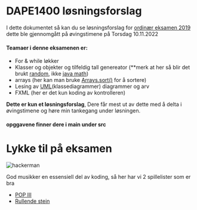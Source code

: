 # DAPE1400 løsningsforslag 

I dette dokumentet så kan du se løsningsforslag for [ordinær  eksamen 2019](https://oslomet.instructure.com/courses/24256/files/2788618?module_item_id=451146) dette ble gjennomgått på øvingstimene på Torsdag 10.11.2022 

#### Teamaer  i denne eksamenen er: 

* For & while løkker 
* Klasser og objekter og tilfeldig tall genereator (**merk at her så blir det brukt [random](https://docs.oracle.com/javase/8/docs/api/java/util/Random.html), ikke [java math](https://docs.oracle.com/javase/8/docs/api/java/lang/Math.html))
* arrays (her kan man bruke [Arrays.sort()](https://docs.oracle.com/javase/7/docs/api/java/util/Arrays.html) for å sortere)
* Lesing av [UML](https://en.wikipedia.org/wiki/Class_diagram)(klassediagrammer) diagrammer og arv
* FXML (her er det kun koding av kontrolleren)


**Dette er kun et løsningsforslag**, Dere får mest ut av dette med å delta i øvingstimene og høre min tankegang under løsningen. 

#### opggavene finner dere i main under src

# Lykke til på eksamen

![hackerman](https://media0.giphy.com/media/3knKct3fGqxhK/giphy.gif)


God musikker en essensiell del av koding, så her har vi 2 spillelister som er bra 
* [POP III](https://open.spotify.com/playlist/5K2rk53f4LxzsRnIXmqbZJ?si=84f3607999b3420e)
* [Rullende stein](https://open.spotify.com/playlist/0l5y5vtuUtBnsi3D4o20cZ?si=0d5d90b7ed7942aa)